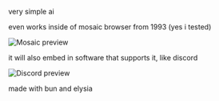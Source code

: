very simple ai

even works inside of mosaic browser from 1993 (yes i tested)

![Mosaic preview](https://github.com/user-attachments/assets/6512585c-a001-46b2-9ae2-a38047956841)

it will also embed in software that supports it, like discord

![Discord preview](https://github.com/user-attachments/assets/ee3ee1d5-9aef-42f0-8740-a54666aae091)

made with bun and elysia
